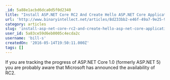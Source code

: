 ```yaml
---
_id: 5a88e1acbd6dca0d5f0d2340
title: "Install ASP.NET Core RC2 And Create Hello ASP.NET Core Application"
url: 'http://www.binaryintellect.net/articles/8d233bb2-e46f-49a7-9e25-9ea3804c9952.aspx'
category: articles
slug: 'install-asp-net-core-rc2-and-create-hello-asp-net-core-application'
user_id: 5a83ce59d6eb0005c4ecda2c
username: 'bill-s'
createdOn: '2016-05-14T19:50:11.000Z'
tags: []
---
```


If you are tracking the progress of ASP.NET Core 1.0 (formerly ASP.NET 5) you are probably aware that Microsoft has announced the availability of RC2. 
